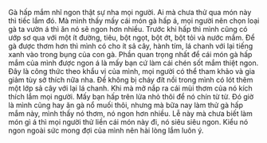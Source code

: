 Gà hấp mắm nhĩ ngon thật sự nha mọi người. Ai mà chưa thử qua món này thì tiếc lắm đó. Mà mình thấy mấy cái món gà hấp á, mọi người nên chọn loại gà ta vườn á thì ăn nó sẽ ngon hơn nhiều. Trước khi hấp thì mình cũng có ướp sơ qua với một ít đường, tiêu, bột ngọt, bột ớt, bột tỏi và nước mắm. Để gà được thơm hơn thì mình có cho ít sả cây, hành tím, lá chanh với lại tiếng xanh vào trong bụng của con gà. Phần quan trọng nhất để cái món gà hấp mắm của mình được ngon á là mấy bạn cứ làm cái chén sốt mắm thiệt ngon. Đây là công thức theo khẩu vị của mình, mọi người có thể tham khảo và gia giảm tùy sở thích nữa nha. Để không bị cháy đít nồi trong mình có lót thêm một lớp sả cây với lại lá chanh. Khi mà mở nắp ra cái mùi thơm của nó kích thích lắm mọi người. Mấy bạn hấp trên lửa nhỏ thôi để nó chín từ từ. Đó giờ là mình cũng hay ăn gà nổ muối thôi, nhưng mà bữa nay làm thử gà hấp mắm này, mình thấy nó thơm, nó ngon hơn nhiều. Lễ này mà chưa biết làm món gì á thì mọi người thử liền cái món này đi, nó siêu siêu ngon. Kiểu nó ngon ngoài sức mong đợi của mình nên hài lòng lắm luôn ý.